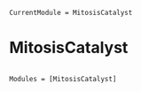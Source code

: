 ```@meta
CurrentModule = MitosisCatalyst
```

# MitosisCatalyst

```@index
```

```@autodocs
Modules = [MitosisCatalyst]
```
